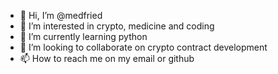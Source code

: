 - 👋 Hi, I’m @medfried
- 👀 I’m interested in crypto, medicine and coding
- 🌱 I’m currently learning python
- 💞️ I’m looking to collaborate on crypto contract development
- 📫 How to reach me on my email or github

<!---
medfried/medfried is a ✨ special ✨ repository because its `README.md` (this file) appears on your GitHub profile.
You can click the Preview link to take a look at your changes.
--->
